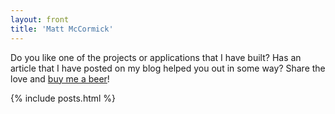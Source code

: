 ```yaml
---
layout: front
title: 'Matt McCormick'
---
```


Do you like one of the projects or applications that I have built? Has an article that I have posted on my blog helped you out in some way? Share the love and [buy me a beer](https://cash.me/$mbmccormick)!

{% include posts.html %}

